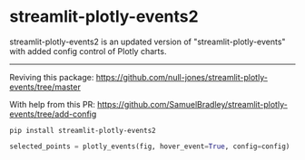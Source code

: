 # streamlit-plotly-events2

streamlit-plotly-events2 is an updated version of "streamlit-plotly-events" with added config control of Plotly charts. 

---

Reviving this package: https://github.com/null-jones/streamlit-plotly-events/tree/master

With help from this PR: https://github.com/SamuelBradley/streamlit-plotly-events/tree/add-config

```
pip install streamlit-plotly-events2
```

```python
selected_points = plotly_events(fig, hover_event=True, config=config)
```
